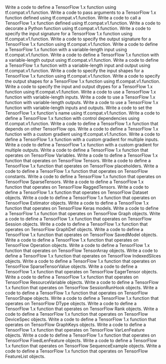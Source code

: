Write a code to define a TensorFlow 1.x function using tf.compat.v1.function.
Write a code to pass arguments to a TensorFlow 1.x function defined using tf.compat.v1.function.
Write a code to call a TensorFlow 1.x function defined using tf.compat.v1.function.
Write a code to decorate a Python function using tf.compat.v1.function.
Write a code to specify the input signature for a TensorFlow 1.x function using tf.compat.v1.function.
Write a code to specify the output signature for a TensorFlow 1.x function using tf.compat.v1.function.
Write a code to define a TensorFlow 1.x function with a variable-length input using tf.compat.v1.function.
Write a code to define a TensorFlow 1.x function with a variable-length output using tf.compat.v1.function.
Write a code to define a TensorFlow 1.x function with a variable-length input and output using tf.compat.v1.function.
Write a code to specify the input shapes for a TensorFlow 1.x function using tf.compat.v1.function.
Write a code to specify the output shapes for a TensorFlow 1.x function using tf.compat.v1.function.
Write a code to specify the input and output dtypes for a TensorFlow 1.x function using tf.compat.v1.function.
Write a code to use a TensorFlow 1.x function with variable-length inputs.
Write a code to use a TensorFlow 1.x function with variable-length outputs.
Write a code to use a TensorFlow 1.x function with variable-length inputs and outputs.
Write a code to set the TensorFlow 1.x function's name using tf.compat.v1.function.
Write a code to define a TensorFlow 1.x function with control dependencies using tf.compat.v1.function.
Write a code to define a TensorFlow 1.x function that depends on other TensorFlow ops.
Write a code to define a TensorFlow 1.x function with a custom gradient using tf.compat.v1.function.
Write a code to define a TensorFlow 1.x function with a custom gradient for multiple inputs.
Write a code to define a TensorFlow 1.x function with a custom gradient for multiple outputs.
Write a code to define a TensorFlow 1.x function that operates on TensorFlow Variables.
Write a code to define a TensorFlow 1.x function that operates on TensorFlow Tensors.
Write a code to define a TensorFlow 1.x function that operates on TensorFlow placeholders.
Write a code to define a TensorFlow 1.x function that operates on TensorFlow constants.
Write a code to define a TensorFlow 1.x function that operates on TensorFlow SparseTensors.
Write a code to define a TensorFlow 1.x function that operates on TensorFlow RaggedTensors.
Write a code to define a TensorFlow 1.x function that operates on TensorFlow Dataset objects.
Write a code to define a TensorFlow 1.x function that operates on TensorFlow Estimator objects.
Write a code to define a TensorFlow 1.x function that operates on TensorFlow Keras models.
Write a code to define a TensorFlow 1.x function that operates on TensorFlow Graph objects.
Write a code to define a TensorFlow 1.x function that operates on TensorFlow Session objects.
Write a code to define a TensorFlow 1.x function that operates on TensorFlow GraphDef objects.
Write a code to define a TensorFlow 1.x function that operates on TensorFlow SavedModel objects.
Write a code to define a TensorFlow 1.x function that operates on TensorFlow Operation objects.
Write a code to define a TensorFlow 1.x function that operates on TensorFlow TensorArray objects.
Write a code to define a TensorFlow 1.x function that operates on TensorFlow IndexedSlices objects.
Write a code to define a TensorFlow 1.x function that operates on TensorFlow SparseTensorValue objects.
Write a code to define a TensorFlow 1.x function that operates on TensorFlow EagerTensor objects.
Write a code to define a TensorFlow 1.x function that operates on TensorFlow ResourceVariable objects.
Write a code to define a TensorFlow 1.x function that operates on TensorFlow SessionRunHook objects.
Write a code to define a TensorFlow 1.x function that operates on TensorFlow TensorShape objects.
Write a code to define a TensorFlow 1.x function that operates on TensorFlow DType objects.
Write a code to define a TensorFlow 1.x function that operates on TensorFlow Rank objects.
Write a code to define a TensorFlow 1.x function that operates on TensorFlow DeviceSpec objects.
Write a code to define a TensorFlow 1.x function that operates on TensorFlow GraphKeys objects.
Write a code to define a TensorFlow 1.x function that operates on TensorFlow VarLenFeature objects.
Write a code to define a TensorFlow 1.x function that operates on TensorFlow FixedLenFeature objects.
Write a code to define a TensorFlow 1.x function that operates on TensorFlow SequenceExample objects.
Write a code to define a TensorFlow 1.x function that operates on TensorFlow FeatureList objects.